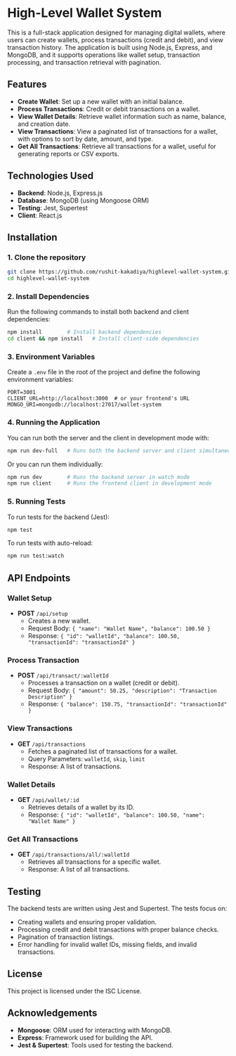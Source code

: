# High-Level Wallet System

This is a full-stack application designed for managing digital wallets, where users can create wallets, process transactions (credit and debit), and view transaction history. The application is built using Node.js, Express, and MongoDB, and it supports operations like wallet setup, transaction processing, and transaction retrieval with pagination.

## Features

- **Create Wallet**: Set up a new wallet with an initial balance.
- **Process Transactions**: Credit or debit transactions on a wallet.
- **View Wallet Details**: Retrieve wallet information such as name, balance, and creation date.
- **View Transactions**: View a paginated list of transactions for a wallet, with options to sort by date, amount, and type.
- **Get All Transactions**: Retrieve all transactions for a wallet, useful for generating reports or CSV exports.

## Technologies Used

- **Backend**: Node.js, Express.js
- **Database**: MongoDB (using Mongoose ORM)
- **Testing**: Jest, Supertest
- **Client**: React.js

## Installation

### 1. Clone the repository

```bash
git clone https://github.com/rushit-kakadiya/highlevel-wallet-system.git
cd highlevel-wallet-system
```

### 2. Install Dependencies

Run the following commands to install both backend and client dependencies:

```bash
npm install        # Install backend dependencies
cd client && npm install   # Install client-side dependencies
```

### 3. Environment Variables

Create a `.env` file in the root of the project and define the following environment variables:

```env
PORT=3001
CLIENT_URL=http://localhost:3000  # or your frontend's URL
MONGO_URI=mongodb://localhost:27017/wallet-system
```

### 4. Running the Application

You can run both the server and the client in development mode with:

```bash
npm run dev-full   # Runs both the backend server and client simultaneously
```

Or you can run them individually:

```bash
npm run dev        # Runs the backend server in watch mode
npm run client     # Runs the frontend client in development mode
```

### 5. Running Tests

To run tests for the backend (Jest):

```bash
npm test
```

To run tests with auto-reload:

```bash
npm run test:watch
```

## API Endpoints

### Wallet Setup

- **POST** `/api/setup`
  - Creates a new wallet.
  - Request Body: `{ "name": "Wallet Name", "balance": 100.50 }`
  - Response: `{ "id": "walletId", "balance": 100.50, "transactionId": "transactionId" }`

### Process Transaction

- **POST** `/api/transact/:walletId`
  - Processes a transaction on a wallet (credit or debit).
  - Request Body: `{ "amount": 50.25, "description": "Transaction Description" }`
  - Response: `{ "balance": 150.75, "transactionId": "transactionId" }`

### View Transactions

- **GET** `/api/transactions`
  - Fetches a paginated list of transactions for a wallet.
  - Query Parameters: `walletId`, `skip`, `limit`
  - Response: A list of transactions.

### Wallet Details

- **GET** `/api/wallet/:id`
  - Retrieves details of a wallet by its ID.
  - Response: `{ "id": "walletId", "balance": 100.50, "name": "Wallet Name" }`

### Get All Transactions

- **GET** `/api/transactions/all/:walletId`
  - Retrieves all transactions for a specific wallet.
  - Response: A list of all transactions.

## Testing

The backend tests are written using Jest and Supertest. The tests focus on:

- Creating wallets and ensuring proper validation.
- Processing credit and debit transactions with proper balance checks.
- Pagination of transaction listings.
- Error handling for invalid wallet IDs, missing fields, and invalid transactions.

## License

This project is licensed under the ISC License.

## Acknowledgements

- **Mongoose**: ORM used for interacting with MongoDB.
- **Express**: Framework used for building the API.
- **Jest & Supertest**: Tools used for testing the backend.
